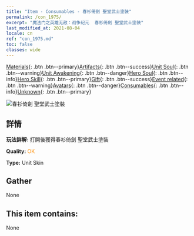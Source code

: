 ```yaml
---
title: "Item - Consumables - 春衫倚劍 聖堂武士塗裝"
permalink: /con_1975/
excerpt: "魔法门之英雄无敌：战争纪元  春衫倚劍 聖堂武士塗裝"
last_modified_at: 2021-08-04
locale: cn
ref: "con_1975.md"
toc: false
classes: wide
---
```

 [Materials](/ItemsCN/){: .btn .btn--primary}[Artifacts](/ItemsCN/Artifacts/){: .btn .btn--success}[Unit Soul](/ItemsCN/UnitSoul/){: .btn .btn--warning}[Unit Awakening](/ItemsCN/UnitAwakening/){: .btn .btn--danger}[Hero Soul](/ItemsCN/HeroSoul/){: .btn .btn--info}[Hero Skill](/ItemsCN/HeroSkill/){: .btn .btn--primary}[Gift](/ItemsCN/Gift/){: .btn .btn--success}[Event related](/ItemsCN/Events/){: .btn .btn--warning}[Avatars](/ItemsCN/Avatars/){: .btn .btn--danger}[Consumables](/ItemsCN/Consumables/){: .btn .btn--info}[Unknown](/ItemsCN/Unknown/){: .btn .btn--primary}

 ![春衫倚劍 聖堂武士塗裝](/images/u/ti_shengqishiqixi.jpg)

## 詳情
 **玩法詳解:** 打開後獲得春衫倚劍 聖堂武士塗裝

 **Quality:** <span style="color: #FF8C00">OK</span>

 **Type:** Unit Skin

## Gather

  None

## This item contains:

  None

